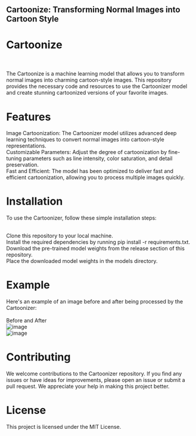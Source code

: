 ## Cartoonize: Transforming Normal Images into Cartoon Style
# Cartoonize
<br><br>
The Cartoonize is a machine learning model that allows you to transform normal images into charming cartoon-style images. This repository provides the necessary code and resources to use the Cartoonizer model and create stunning cartoonized versions of your favorite images.<br>

# Features<br>
Image Cartoonization: The Cartoonizer model utilizes advanced deep learning techniques to convert normal images into cartoon-style representations.<br>
Customizable Parameters: Adjust the degree of cartoonization by fine-tuning parameters such as line intensity, color saturation, and detail preservation.<br>
Fast and Efficient: The model has been optimized to deliver fast and efficient cartoonization, allowing you to process multiple images quickly.<br>
# Installation<br>
To use the Cartoonizer, follow these simple installation steps:<br><br>

Clone this repository to your local machine.<br>
Install the required dependencies by running pip install -r requirements.txt.<br>
Download the pre-trained model weights from the release section of this repository.<br>
Place the downloaded model weights in the models directory.<br>


# Example<br>
Here's an example of an image before and after being processed by the Cartoonizer:<br>
<br>
Before and After<br>
![image](https://github.com/junaidakhtarsiddiqui/cartoonize/assets/70235444/b4abc4bb-33de-4862-a6e4-c0b04a4008cb)<br>
![image](https://github.com/junaidakhtarsiddiqui/cartoonize/assets/70235444/aa97642b-f5dd-4a13-8169-6d4fa5a82c89)<br>


# Contributing<br>
We welcome contributions to the Cartoonizer repository. If you find any issues or have ideas for improvements, please open an issue or submit a pull request. We appreciate your help in making this project better.<br>

# License<br>
This project is licensed under the MIT License.
